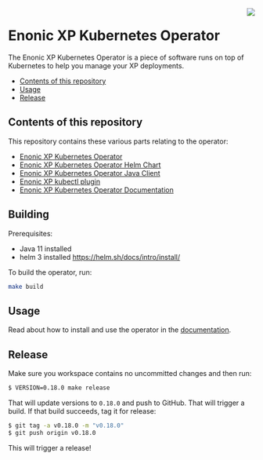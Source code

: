 <img align="right" src="https://raw.githubusercontent.com/enonic/xp/master/misc/logo.png">
<h1>Enonic XP Kubernetes Operator</h1>

The Enonic XP Kubernetes Operator is a piece of software runs on top of Kubernetes to help you manage your XP deployments.

- [Contents of this repository](#contents-of-this-repository)
- [Usage](#usage)
- [Release](#release)

## Contents of this repository

This repository contains these various parts relating to the operator:

* [Enonic XP Kubernetes Operator](./java-operator)
* [Enonic XP Kubernetes Operator Helm Chart](./helm)
* [Enonic XP Kubernetes Operator Java Client](./java-client)
* [Enonic XP kubectl plugin](./kubectl-plugin)
* [Enonic XP Kubernetes Operator Documentation](./docs/index.adoc)

## Building

Prerequisites:
- Java 11 installed
- helm 3 installed https://helm.sh/docs/intro/install/


To build the operator, run:

```bash
make build
```

## Usage

Read about how to install and use the operator in the [documentation](./docs/index.adoc).

## Release

Make sure you workspace contains no uncommitted changes and then run:

```bash
$ VERSION=0.18.0 make release
```

That will update versions to `0.18.0` and push to GitHub. That will trigger a build. If that build succeeds, tag it for release:

```bash
$ git tag -a v0.18.0 -m "v0.18.0"
$ git push origin v0.18.0
```

This will trigger a release!
